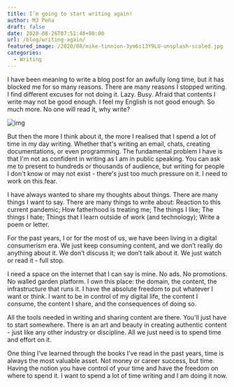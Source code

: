```yaml
---
title: I’m going to start writing again!
author: MJ Peña
draft: false
date: 2020-08-26T07:51:48+00:00
url: /blog/writing-again/
featured_image: /2020/08/mike-tinnion-3ym6i13Y9LU-unsplash-scaled.jpg
categories:
  - Writing
---
```


I have been meaning to write a blog post for an awfully long time, but it has blocked me for so many reasons. There are many reasons I stopped writing. I find different excuses for not doing it. Lazy. Busy. Afraid that contents I write may not be good enough. I feel my English is not good enough. So much more. No one will read it, why write?

![img](/2020/08/mike-tinnion-3ym6i13Y9LU-unsplash-1024x700.jpg)

But then the more I think about it, the more I realised that I spend a lot of time in my day writing. Whether that's writing an email, chats, creating documentations, or even programming. The fundamental problem I have is that I'm not as confident in writing as I am in public speaking. You can ask me to present to hundreds or thousands of audience, but writing for people I don't know or may not exist - there's just too much pressure on it. I need to work on this fear.

I have always wanted to share my thoughts about things. There are many things I want to say. There are many things to write about: Reaction to this current pandemic; How fatherhood is treating me; The things I like; The things I hate; Things that I learn outside of work (and technology); Write a poem or letter.

For the past years, I or for the most of us, we have been living in a digital consumerism era. We just keep consuming content, and we don’t really do anything about it. We don’t discuss it; we don’t talk about it. We just watch or read it - full stop.

I need a space on the internet that I can say is mine. No ads. No promotions. No walled garden platform. I own this place: the domain, the content, the infrastructure that runs it. I have the absolute freedom to put whatever I want or think. I want to be in control of my digital life, the content I consume, the content I share, and the consequences of doing so.

All the tools needed in writing and sharing content are there. You'll just have to start somewhere. There is an art and beauty in creating authentic content - just like any other industry or discipline. All we just need is to spend time and effort on it.

One thing I’ve learned through the books I’ve read in the past years, time is always the most valuable asset. Not money or career success, but time. Having the notion you have control of your time and have the freedom on where to spend it. I want to spend a lot of time writing and I am doing it now.
